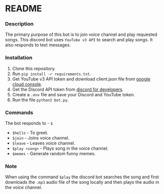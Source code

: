 # README
### Description
The primary purpose of this bot is to join voice channel and play requested songs. This discord bot uses `YouTube v3 API` to search and play songs. It also responds to text messages.


### Installation
1. Clone this repository.
2. Run `pip install -r requirements.txt`.
3. Get YouTube v3 API token and download client.json file from [google cloud console](https://console.cloud.google.com/marketplace/product/google/youtube.googleapis.com?project=discord-bot-469723).
4. Get the Discord API token from [discord for developers](https://discord.com/developers/).
5. Create a `.env` file and save your Discord and YouTube token.
6. Run the file `python3 bot.py`.

### Commands
The bot responds to - `$`
- `$hello` - To greet.
- `$join` - Joins voice channel.
- `$leave` - Leaves voice channel.
- `$play <song>` - Plays song in the voice channel.
- `$memes` - Generate random funny memes.

### Note
When using the command `$play` the discord bot searches the song and first downloads the `.mp3` audio file of the song locally and then plays the audio in the voice channel.
